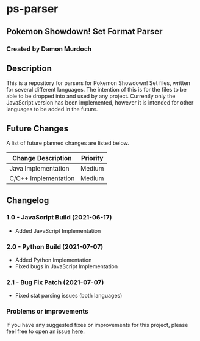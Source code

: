 # ps-parser
## Pokemon Showdown! Set Format Parser
### Created by Damon Murdoch

## Description
This is a repository for parsers for Pokemon Showdown! Set files, written for several different languages.  The intention of this is for the files to be able to be dropped into and used by any project. Currently only the JavaScript version has been implemented, however it is intended for other languages to be added in the future. 

## Future Changes
A list of future planned changes are listed below.

| Change Description        | Priority |
| ------------------------- | -------- | 
| Java Implementation       | Medium   |
| C/C++ Implementation      | Medium   |

## Changelog
### 1.0 - JavaScript Build (2021-06-17)
- Added JavaScript Implementation

### 2.0 - Python Build (2021-07-07)
- Added Python Implementation
- Fixed bugs in JavaScript Implementation

### 2.1 - Bug Fix Patch (2021-07-07)
- Fixed stat parsing issues (both languages)

### Problems or improvements
If you have any suggested fixes or improvements for this project, please 
feel free to open an issue [here](issues).